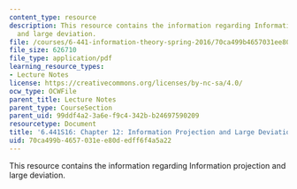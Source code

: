 ```yaml
---
content_type: resource
description: This resource contains the information regarding Information projection
  and large deviation.
file: /courses/6-441-information-theory-spring-2016/70ca499b4657031ee80dedff6f4a5a22_MIT6_441S16_chapter_12.pdf
file_size: 626710
file_type: application/pdf
learning_resource_types:
- Lecture Notes
license: https://creativecommons.org/licenses/by-nc-sa/4.0/
ocw_type: OCWFile
parent_title: Lecture Notes
parent_type: CourseSection
parent_uid: 99ddf4a2-3a6e-f9c4-342b-b24697590209
resourcetype: Document
title: '6.441S16: Chapter 12: Information Projection and Large Deviation'
uid: 70ca499b-4657-031e-e80d-edff6f4a5a22
---
```

This resource contains the information regarding Information projection and large deviation.